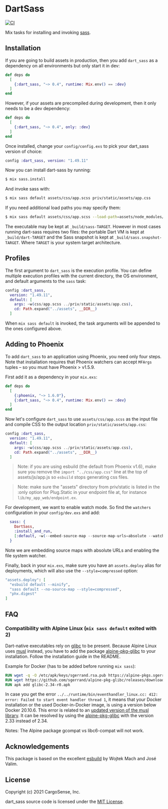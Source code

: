 # DartSass

[![CI](https://github.com/CargoSense/dart_sass/actions/workflows/main.yml/badge.svg)](https://github.com/CargoSense/dart_sass/actions/workflows/main.yml)

Mix tasks for installing and invoking [sass](https://github.com/sass/dart-sass/).

## Installation

If you are going to build assets in production, then you add
`dart_sass` as a dependency on all environments but only start it
in dev:

```elixir
def deps do
  [
    {:dart_sass, "~> 0.4", runtime: Mix.env() == :dev}
  ]
end
```

However, if your assets are precompiled during development,
then it only needs to be a dev dependency:

```elixir
def deps do
  [
    {:dart_sass, "~> 0.4", only: :dev}
  ]
end
```

Once installed, change your `config/config.exs` to pick your
dart_sass version of choice:

```elixir
config :dart_sass, version: "1.49.11"
```

Now you can install dart-sass by running:

```bash
$ mix sass.install
```

And invoke sass with:

```bash
$ mix sass default assets/css/app.scss priv/static/assets/app.css
```

If you need additional load paths you may specify them:

```bash
$ mix sass default assets/css/app.scss --load-path=assets/node_modules/bulma priv/static/assets/app.css
```

The executable may be kept at `_build/sass-TARGET`. However in most cases
running dart-sass requires two files: the portable Dart VM is kept at
`_build/dart-TARGET` and the Sass snapshot is kept at `_build/sass.snapshot-TARGET`.
Where `TARGET` is your system target architecture.

## Profiles

The first argument to `dart_sass` is the execution profile.
You can define multiple execution profiles with the current
directory, the OS environment, and default arguments to the
`sass` task:

```elixir
config :dart_sass,
  version: "1.49.11",
  default: [
    args: ~w(css/app.scss ../priv/static/assets/app.css),
    cd: Path.expand("../assets", __DIR__)
  ]
```

When `mix sass default` is invoked, the task arguments will be appended
to the ones configured above.

## Adding to Phoenix

To add `dart_sass` to an application using Phoenix, you need only four steps.
Note that installation requires that Phoenix watchers can accept `MFArgs`
tuples – so you must have Phoenix > v1.5.9.

First add it as a dependency in your `mix.exs`:

```elixir
def deps do
  [
    {:phoenix, "~> 1.6.0"},
    {:dart_sass, "~> 0.4", runtime: Mix.env() == :dev}
  ]
end
```

Now let's configure `dart_sass` to use `assets/css/app.scss` as the input file and
compile CSS to the output location `priv/static/assets/app.css`:

```elixir
config :dart_sass,
  version: "1.49.11",
  default: [
    args: ~w(css/app.scss ../priv/static/assets/app.css),
    cd: Path.expand("../assets", __DIR__)
  ]
```

> Note: if you are using esbuild (the default from Phoenix v1.6),
> make sure you remove the `import "../css/app.css"` line at the
> top of assets/js/app.js so `esbuild` stops generating css files.

> Note: make sure the "assets" directory from priv/static is listed
> in the :only option for Plug.Static in your endpoint file at,
> for instance `lib/my_app_web/endpoint.ex`.

For development, we want to enable watch mode. So find the `watchers`
configuration in your `config/dev.exs` and add:

```elixir
  sass: {
    DartSass,
    :install_and_run,
    [:default, ~w(--embed-source-map --source-map-urls=absolute --watch)]
  }
```

Note we are embedding source maps with absolute URLs and enabling the file system watcher.

Finally, back in your `mix.exs`, make sure you have an `assets.deploy`
alias for deployments, which will also use the `--style=compressed` option:

```elixir
"assets.deploy": [
  "esbuild default --minify",
  "sass default --no-source-map --style=compressed",
  "phx.digest"
]
```

## FAQ
### Compatibility with Alpine Linux (`mix sass default` exited with 2)
Dart-native executables rely on [glibc](https://www.gnu.org/software/libc/) to be present. Because Alpine Linux uses [musl](https://musl.libc.org/) instead, you have to add the package [alpine-pkg-glibc](https://github.com/sgerrand/alpine-pkg-glibc) to your installation. Follow the installation guide in the README.

Example for Docker (has to be added before running `mix sass`):
```Dockerfile
RUN wget -q -O /etc/apk/keys/sgerrand.rsa.pub https://alpine-pkgs.sgerrand.com/sgerrand.rsa.pub
RUN wget https://github.com/sgerrand/alpine-pkg-glibc/releases/download/2.34-r0/glibc-2.34-r0.apk
RUN apk add glibc-2.34-r0.apk
```

In case you get the error `../../runtime/bin/eventhandler_linux.cc: 412: error: Failed to start event handler thread 1`, it means that your Docker installation or the used Docker-in-Docker image, is using a version below Docker 20.10.6. This error is related to an [updated version of the musl library](https://about.gitlab.com/blog/2021/08/26/its-time-to-upgrade-docker-engine). It can be resolved by using the [alpine-pkg-glibc](https://github.com/sgerrand/alpine-pkg-glibc) with the version 2.33 instead of 2.34.

Notes: The Alpine package gcompat vs libc6-compat will not work.

## Acknowledgements

This package is based on the excellent [esbuild](https://github.com/phoenixframework/esbuild) by Wojtek Mach and José Valim.

## License

Copyright (c) 2021 CargoSense, Inc.

dart_sass source code is licensed under the [MIT License](LICENSE.md).
